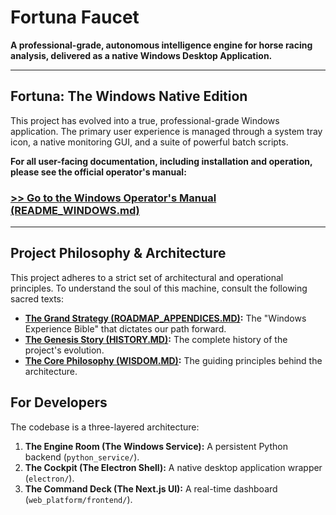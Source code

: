 # Fortuna Faucet

**A professional-grade, autonomous intelligence engine for horse racing analysis, delivered as a native Windows Desktop Application.**

---

## Fortuna: The Windows Native Edition

This project has evolved into a true, professional-grade Windows application. The primary user experience is managed through a system tray icon, a native monitoring GUI, and a suite of powerful batch scripts.

**For all user-facing documentation, including installation and operation, please see the official operator's manual:**

### [>> Go to the Windows Operator's Manual (README_WINDOWS.md)](README_WINDOWS.md)

---

## Project Philosophy & Architecture

This project adheres to a strict set of architectural and operational principles. To understand the soul of this machine, consult the following sacred texts:

-   **[The Grand Strategy (ROADMAP_APPENDICES.MD)](ROADMAP_APPENDICES.MD):** The "Windows Experience Bible" that dictates our path forward.
-   **[The Genesis Story (HISTORY.MD)](HISTORY.MD):** The complete history of the project's evolution.
-   **[The Core Philosophy (WISDOM.MD)](WISDOM.MD):** The guiding principles behind the architecture.

## For Developers

The codebase is a three-layered architecture:

1.  **The Engine Room (The Windows Service):** A persistent Python backend (`python_service/`).
2.  **The Cockpit (The Electron Shell):** A native desktop application wrapper (`electron/`).
3.  **The Command Deck (The Next.js UI):** A real-time dashboard (`web_platform/frontend/`).